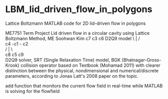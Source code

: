 # LBM_lid_driven_flow_in_polygons
Lattice Boltzmann MATLAB code for 2D lid-driven flow in polygons 

ME7751 Term Project Lid driven flow in a circular cavity using Lattice Boltzmann Method, ME Soohwan Kim
 c7  c3   c6  D2Q9 model
   \  |  /    
 c4 -c1 - c2  
   /  |  \    
 c8  c5   c9      
D2Q9 solver, SRT (Single Relaxation Time) model, BGK (Bhatnagar-Gross-Krook) collision operator
based on Textbook (Mohamad 2011) with clearer distinction between the physical,
nondimensional and numerical/discrete parameters, according to Jonas Latt's 2008 paper on the topic.

add function that monitors the current flow field in real-time while MATLAB is solving for the flowfield
